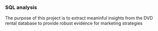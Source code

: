 ### SQL analysis

The purpose of this project is to extract meaninful insights from the DVD rental database to provide robust evidence for marketing strategies
